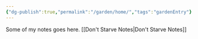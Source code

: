 ```yaml
---
{"dg-publish":true,"permalink":"/garden/home/","tags":"gardenEntry"}
---
```



Some of my notes goes here.
[[Don't Starve Notes\|Don't Starve Notes]]
